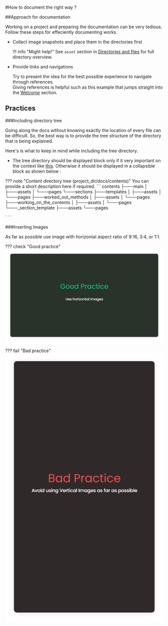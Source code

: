 #How to document the right way ?

##Approach for documentation

Working on a project and preparing the documentation can be very tedious. Follow these steps for effeciently documenting works.
     
-   Collect image snapshots and place them in the directories first

    !!! info "Might help!" 
        See `asset` section in [Directories and files](../../main/pages/directories_and_files.md) for full directory overview.
        
    
- Provide links and navigations

    Try to present the idea for the best possible experience to navigate through references.                              
    Giving references is helpful such as this example that jumps straight into the [Welcome](../../../index.md) section.

     
## Practices

###Including directory tree

Going along the docs without knowing exactly the location of every file can be difficult. So, the best way is to provide the tree structure of the directory that is being explained.
 
Here's is what to keep in mind while including the tree directory.

- The tree directory should be displayed block only if it very important on the context like [this](../../main/pages/directories_and_files.md). Otherwise it should be displayed in a collapsible block as shown below :

??? note "Content directory tree (project_dir/docs/contents)"
    You can provide a short description here if required.
    ```
    contents
    ├───main
    │   ├───assets
    │   └───pages
    └───sections
        ├───templates
        │   ├───assets
        │   └───pages
        ├───worked_out_methods
        │   ├───assets
        │   └───pages
        ├───working_on_the_contents
        │   ├───assets
        │   └───pages
        └───_section_template
            ├───assets
            └───pages
    
    ```            


###Inserting Images

As far as possible use image with horizontal aspect ratio of 9:16, 3:4, or 1:1.

??? check "Good practice"
    ![image](../assets/test.png)

??? fail "Bad practice"
    ![image](../assets/test_wrong.png)



